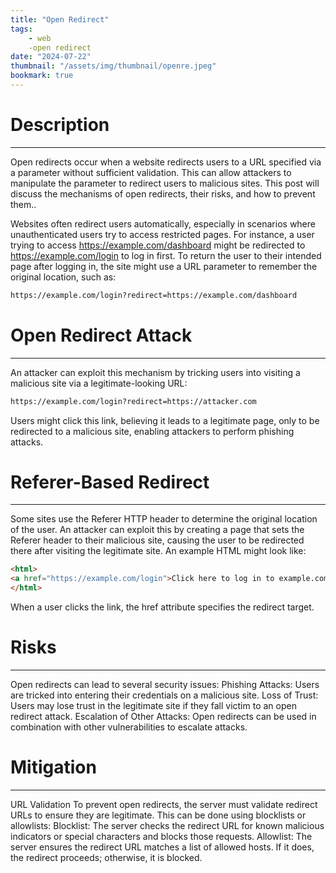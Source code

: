 ```yaml
---
title: "Open Redirect"
tags:
    - web
    -open redirect
date: "2024-07-22"
thumbnail: "/assets/img/thumbnail/openre.jpeg"
bookmark: true
---
```


# Description
---
Open redirects occur when a website redirects users to a URL specified via a parameter without sufficient validation. This can allow attackers to manipulate the parameter to redirect users to malicious sites. This post will discuss the mechanisms of open redirects, their risks, and how to prevent them..

Websites often redirect users automatically, especially in scenarios where unauthenticated users try to access restricted pages. For instance, a user trying to access https://example.com/dashboard might be redirected to https://example.com/login to log in first. To return the user to their intended page after logging in, the site might use a URL parameter to remember the original location, such as:

```bash
https://example.com/login?redirect=https://example.com/dashboard
```
# Open Redirect Attack
---
An attacker can exploit this mechanism by tricking users into visiting a malicious site via a legitimate-looking URL:
```bash
https://example.com/login?redirect=https://attacker.com
```
Users might click this link, believing it leads to a legitimate page, only to be redirected to a malicious site, enabling attackers to perform phishing attacks.

# Referer-Based Redirect
---
Some sites use the Referer HTTP header to determine the original location of the user. An attacker can exploit this by creating a page that sets the Referer header to their malicious site, causing the user to be redirected there after visiting the legitimate site. An example HTML might look like:
```html
<html>
<a href="https://example.com/login">Click here to log in to example.com</a>
</html>
```
When a user clicks the link, the href attribute specifies the redirect target.

# Risks
---
Open redirects can lead to several security issues:
    Phishing Attacks: Users are tricked into entering their credentials on a malicious site.
    Loss of Trust: Users may lose trust in the legitimate site if they fall victim to an open redirect attack.
    Escalation of Other Attacks: Open redirects can be used in combination with other vulnerabilities to escalate attacks.

# Mitigation
---
URL Validation To prevent open redirects, the server must validate redirect URLs to ensure they are legitimate. This can be done using blocklists or allowlists:
    Blocklist: The server checks the redirect URL for known malicious indicators or special characters and blocks those requests.
    Allowlist: The server ensures the redirect URL matches a list of allowed hosts. If it does, the redirect proceeds; otherwise, it is blocked.

